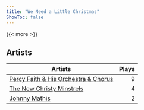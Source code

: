 ```yaml
---
title: "We Need a Little Christmas"
ShowToc: false
---
```


{{< more >}}

## Artists
Artists | Plays 
----- | -----: 
[Percy Faith & His Orchestra & Chorus](/artists/percy-faith-his-orchestra-chorus-30066836) | 9
[The New Christy Minstrels](/artists/the-new-christy-minstrels-123049) | 4
[Johnny Mathis](/artists/johnny-mathis-14581) | 2

